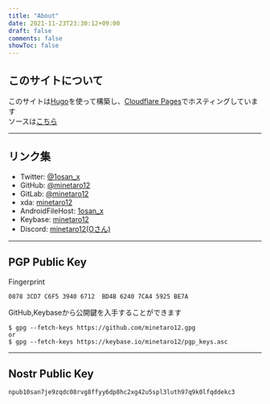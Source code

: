 ```yaml
---
title: "About"
date: 2021-11-23T23:30:12+09:00
draft: false
comments: false
showToc: false
---
```

## このサイトについて
このサイトは[Hugo](https://gohugo.io/)を使って構築し、[Cloudflare Pages](https://pages.cloudflare.com/)でホスティングしています  
ソースは[こちら](https://github.com/minetaro12/0sn.net)

---
## リンク集
- Twitter: [@1osan_x](https://twitter.com/1osan_x)
- GitHub: [@minetaro12](https://github.com/minetaro12)
- GitLab: [@minetaro12](https://gitlab.com/minetaro12)
- xda: [minetaro12](https://xdaforums.com/m/minetaro12.11216215/)
- AndroidFileHost: [1osan_x](https://androidfilehost.com/?w=profile&uid=17248734326145681057)
- Keybase: [minetaro12](https://keybase.io/minetaro12)
- Discord: [minetaro12(Oさん)](https://discord.com/users/398120671168954381)

---
## PGP Public Key
Fingerprint
```
0878 3CD7 C6F5 3940 6712  BD4B 6240 7CA4 5925 BE7A
```

GitHub,Keybaseから公開鍵を入手することができます
```
$ gpg --fetch-keys https://github.com/minetaro12.gpg
or
$ gpg --fetch-keys https://keybase.io/minetaro12/pgp_keys.asc
```

---
## Nostr Public Key
```
npub10san7je9zqdc08rvg8ffyy6dp8hc2xg42u5spl3luth97q9k0lfqddekc3
```
